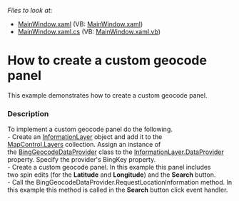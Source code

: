 <!-- default file list -->
*Files to look at*:

* [MainWindow.xaml](./CS/MapControl_CustomGeocodePanel/MainWindow.xaml) (VB: [MainWindow.xaml](./VB/MapControl_CustomGeocodePanel/MainWindow.xaml))
* [MainWindow.xaml.cs](./CS/MapControl_CustomGeocodePanel/MainWindow.xaml.cs) (VB: [MainWindow.xaml.vb](./VB/MapControl_CustomGeocodePanel/MainWindow.xaml.vb))
<!-- default file list end -->
# How to create a custom geocode panel


This example demonstrates how to create a custom geocode panel.


<h3>Description</h3>

To implement a custom geocode panel do the following.<br>- Create an&nbsp;<a href="https://documentation.devexpress.com/#wpf/clsDevExpressXpfMapInformationLayertopic">InformationLayer</a> object and add it to the <a href="https://documentation.devexpress.com/#WPF/DevExpressXpfMapMapControl_Layerstopic">MapControl.Layers</a>&nbsp;collection. Assign an instance of the&nbsp;<a href="https://documentation.devexpress.com/#wpf/clsDevExpressXpfMapBingGeocodeDataProvidertopic">BingGeocodeDataProvider</a> class to the&nbsp;<a href="https://documentation.devexpress.com/#wpf/DevExpressXpfMapInformationLayer_DataProvidertopic">InformationLayer.DataProvider</a> property. Specify the provider's&nbsp;BingKey property.<br>- Create a custom geocode panel. In this example this panel includes two&nbsp;spin edits (for the <strong>Latitude</strong> and <strong>Longitude</strong>) and the <strong>Search</strong> button.<br>- Call the BingGeocodeDataProvider.RequestLocationInformation&nbsp;method. In this&nbsp;example this method&nbsp;is called in the <strong>Search</strong> button click event handler.

<br/>


